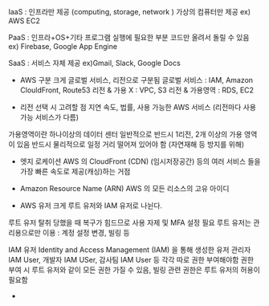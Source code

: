IaaS : 인프라만 제공 (computing, storage, network )
가상의 컴퓨터만 제공
ex) AWS EC2

PaaS : 인프라+OS+기타 프로그램 실행에 필요한 부분
코드만 올려서 돌릴 수 있음
ex) Firebase, Google App Engine

SaaS : 서비스 자체 제공
ex)Gmail, Slack, Google Docs



- AWS 구분
크게 글로벌 서비스, 리전으로 구분됨
글로벌 서비스 : IAM, Amazon ClouldFront, Route53
리전 & 가용 X : VPC, S3
리전 & 가용영역 : RDS, EC2




- 리전 선택 시 고려할 점 
지연 속도, 법률, 사용 가능한 AWS 서비스 (리전마다 사용 가능 서비스가 다름)

가용영역이란 하나이상의 데이터 센터
일반적으로 반드시 1리전, 2개 이상의 가용 영역이 있음
반드시 물리적으로 일정 거리 떨어져 있어야 함 (자연재해 등 방지를 위해)




- 엣지 로케이션 
AWS 의 CloudFront (CDN) (임시저장공간) 등의 여러 서비스 들을 가장 빠른 속도로 제공(캐싱)하는 거점




- Amazon Resource Name (ARN)
AWS 의 모든 리소스의 고유 아이디



- AWS 유저
크게 루트 유저와 IAM 유저로 나뉜다.

루트 유저 
탈취 당했을 때 복구가 힘드므로 사용 자제 및 MFA 설정 필요
루트 유저는 관리용으로만 이용 : 계정 설정 변경, 빌링 등

IAM 유저
Identity and Access Management (IAM) 을 통해 생성한 유저
관리자 IAM User, 개발자 IAM USer, 감사팀 IAM User 등 각각 따로 권한 부여해야함
권한 부여 시 루트 유저와 같이 모든 권한 가질 수 있음, 빌링 관련 권한은 루트 유저의 허용이 필요함




- 
